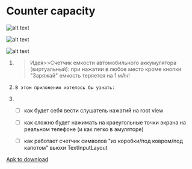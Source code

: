 # Counter capacity

![alt text](https://github.com/evgenkostrov/kostrov_homeworks/blob/homework_2_counter/Screenshot_2021-12-06-23-01-43-143_com.epam.counter.png)

![alt text](https://github.com/evgenkostrov/kostrov_homeworks/blob/homework_2_counter/Screenshot_2021-12-06-23-01-29-385_com.epam.counter.png)

![alt text](https://github.com/evgenkostrov/kostrov_homeworks/blob/homework_2_counter/counters.gif)


1.   >Идея>>Счетчик емкости автомобильного аккумулятора (виртуальный): при нажатии в любое место кроме кнопки "Заряжай" емкость теряется на 1 мАч!
      
      
  2.     В этом приложении хотелось бы узнать:
      
      
  3.  - [ ] как будет себя вести слушатель нажатий на root view
       - [ ] как сложно будет нажимать на краеугольные точки экрана на реальном телефоне (и как легко в эмуляторе)
       - [ ] как работает счетчик символов "из коробки/под ковром/под капотом" вьюхи TextInputLayout


[Apk to download](https://github.com/evgenkostrov/kostrov_homeworks/blob/homework_2_counter/counter.apk)
